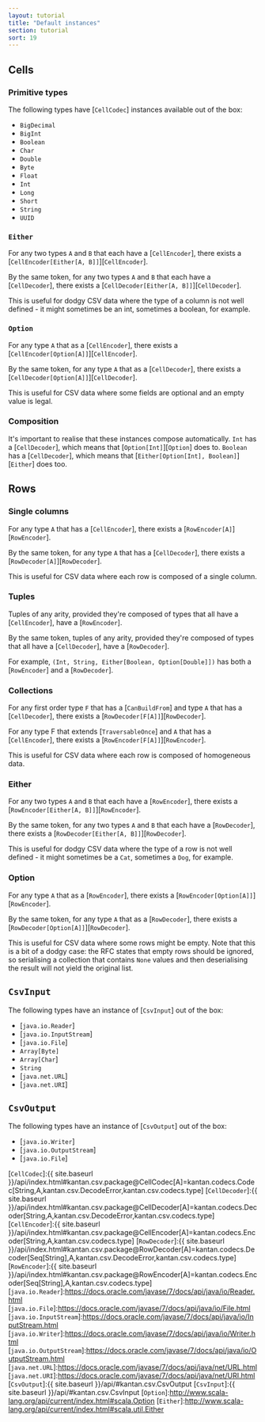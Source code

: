 ```yaml
---
layout: tutorial
title: "Default instances"
section: tutorial
sort: 19
---
```

## Cells

### Primitive types
The following types have [`CellCodec`] instances available out of the box:

* `BigDecimal`
* `BigInt`
* `Boolean`
* `Char`
* `Double`
* `Byte`
* `Float`
* `Int`
* `Long`
* `Short`
* `String`
* `UUID`

### `Either`

For any two types `A` and `B` that each have a [`CellEncoder`], there exists a
[`CellEncoder[Either[A, B]]`][`CellEncoder`].

By the same token, for any two types `A` and `B` that each have a [`CellDecoder`], there exists a
[`CellDecoder[Either[A, B]]`][`CellDecoder`].

This is useful for dodgy CSV data where the type of a column is not well defined - it might sometimes be an int, 
sometimes a boolean, for example.

### `Option`

For any type `A` that as a [`CellEncoder`], there exists a [`CellEncoder[Option[A]]`][`CellEncoder`].
 
By the same token, for any type `A` that as a [`CellDecoder`], there exists a [`CellDecoder[Option[A]]`][`CellDecoder`].

This is useful for CSV data where some fields are optional and an empty value is legal.

### Composition

It's important to realise that these instances compose automatically. `Int` has a [`CellDecoder`], which means that
[`Option[Int]`][`Option`] does to. `Boolean` has a [`CellDecoder`], which means that
[`Either[Option[Int], Boolean]`][`Either`] does
too.


## Rows

### Single columns

For any type `A` that has a [`CellEncoder`], there exists a [`RowEncoder[A]`][`RowEncoder`].

By the same token, for any type `A` that has a [`CellDecoder`], there exists a [`RowDecoder[A]`][`RowDecoder`].

This is useful for CSV data where each row is composed of a single column.


### Tuples

Tuples of any arity, provided they're composed of types that all have a [`CellEncoder`], have a [`RowEncoder`].

By the same token, tuples of any arity, provided they're composed of types that all have a [`CellDecoder`], have a
[`RowDecoder`].

For example, `(Int, String, Either[Boolean, Option[Double]])` has both a [`RowEncoder`] and a [`RowDecoder`].


### Collections

For any first order type `F` that has a [`CanBuildFrom`] and type `A` that has a [`CellDecoder`], there exists a
[`RowDecoder[F[A]]`][`RowDecoder`].

For any type F that extends [`TraversableOnce`] and `A` that has a [`CellEncoder`], there exists a
[`RowEncoder[F[A]]`][`RowEncoder`].

This is useful for CSV data where each row is composed of homogeneous data.

### Either

For any two types `A` and `B` that each have a [`RowEncoder`], there exists a
[`RowEncoder[Either[A, B]]`][`RowEncoder`].

By the same token, for any two types `A` and `B` that each have a [`RowDecoder`], there exists a
[`RowDecoder[Either[A, B]]`][`RowDecoder`].

This is useful for dodgy CSV data where the type of a row is not well defined - it might sometimes be a `Cat`, sometimes
a `Dog`, for example.

### Option

For any type `A` that as a [`RowEncoder`], there exists a [`RowEncoder[Option[A]]`][`RowEncoder`].
 
By the same token, for any type `A` that as a [`RowDecoder`], there exists a [`RowDecoder[Option[A]]`][`RowDecoder`].

This is useful for CSV data where some rows might be empty. Note that this is a bit of a dodgy case: the RFC states
that empty rows should be ignored, so serialising a collection that contains `None` values and then deserialising the
result will not yield the original list.


## `CsvInput`

The following types have an instance of [`CsvInput`] out of the box:

* [`java.io.Reader`]
* [`java.io.InputStream`]
* [`java.io.File`]
* `Array[Byte]`
* `Array[Char`]
* `String`
* [`java.net.URL`]
* [`java.net.URI`]

## `CsvOutput`

The following types have an instance of [`CsvOutput`] out of the box:

* [`java.io.Writer`]
* [`java.io.OutputStream`]
* [`java.io.File`]

[`CellCodec`]:{{ site.baseurl }}/api/index.html#kantan.csv.package@CellCodec[A]=kantan.codecs.Codec[String,A,kantan.csv.DecodeError,kantan.csv.codecs.type]
[`CellDecoder`]:{{ site.baseurl }}/api/index.html#kantan.csv.package@CellDecoder[A]=kantan.codecs.Decoder[String,A,kantan.csv.DecodeError,kantan.csv.codecs.type]
[`CellEncoder`]:{{ site.baseurl }}/api/index.html#kantan.csv.package@CellEncoder[A]=kantan.codecs.Encoder[String,A,kantan.csv.codecs.type]
[`RowDecoder`]:{{ site.baseurl }}/api/index.html#kantan.csv.package@RowDecoder[A]=kantan.codecs.Decoder[Seq[String],A,kantan.csv.DecodeError,kantan.csv.codecs.type]
[`RowEncoder`]:{{ site.baseurl }}/api/index.html#kantan.csv.package@RowEncoder[A]=kantan.codecs.Encoder[Seq[String],A,kantan.csv.codecs.type]
[`java.io.Reader`]:https://docs.oracle.com/javase/7/docs/api/java/io/Reader.html
[`java.io.File`]:https://docs.oracle.com/javase/7/docs/api/java/io/File.html
[`java.io.InputStream`]:https://docs.oracle.com/javase/7/docs/api/java/io/InputStream.html
[`java.io.Writer`]:https://docs.oracle.com/javase/7/docs/api/java/io/Writer.html
[`java.io.OutputStream`]:https://docs.oracle.com/javase/7/docs/api/java/io/OutputStream.html
[`java.net.URL`]:https://docs.oracle.com/javase/7/docs/api/java/net/URL.html
[`java.net.URI`]:https://docs.oracle.com/javase/7/docs/api/java/net/URI.html
[`CsvOutput`]:{{ site.baseurl }}/api/#kantan.csv.CsvOutput
[`CsvInput`]:{{ site.baseurl }}/api/#kantan.csv.CsvInput
[`Option`]:http://www.scala-lang.org/api/current/index.html#scala.Option
[`Either`]:http://www.scala-lang.org/api/current/index.html#scala.util.Either